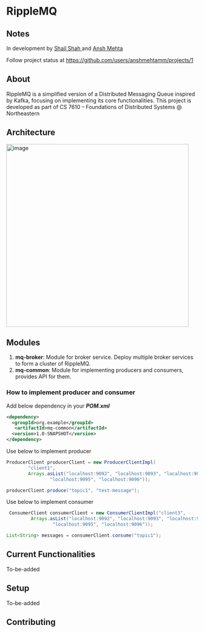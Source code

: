 # RippleMQ

## Notes

In development by [Shail Shah
](https://github.com/shailshah76) and [Ansh Mehta](https://anshmehtamm.github.io/personal-website/)

Follow project status at https://github.com/users/anshmehtamm/projects/1

## About
RippleMQ is a simplified version of a Distributed Messaging Queue inspired by Kafka, focusing on implementing its core functionalities. 
This project is developed as part of CS 7610 – Foundations of Distributed Systems @ Northeastern

## Architecture

<img width="480" alt="image" src="https://github.com/user-attachments/assets/a1a9a567-a389-4088-86fd-858316857716">


## Modules

1. **mq-broker**: Module for broker service. Deploy multiple broker services to form a cluster of RippleMQ. 
2. **mq-common**: Module for implementing producers and consumers, provides API for them.

### How to implement producer and consumer

Add below dependency in your **_POM.xml_**
```xml
<dependency>
  <groupId>org.example</groupId>
   <artifactId>mq-common</artifactId>
  <version>1.0-SNAPSHOT</version>
</dependency>
```
Use below to implement producer
```java
ProducerClient producerClient = new ProducerClientImpl(
        "client1",
        Arrays.asList("localhost:9092", "localhost:9093", "localhost:9094",
                "localhost:9095", "localhost:9096"));

producerClient.produce("topic1", "test-message");
```

Use below to implement consumer
```java
 ConsumerClient consumerClient = new ConsumerClientImpl("client3",
         Arrays.asList("localhost:9092", "localhost:9093", "localhost:9094",
                 "localhost:9095", "localhost:9096"));

List<String> messages = consumerClient.consume("topic1");
```
## Current Functionalities

To-be-added

## Setup

To-be-added

## Contributing

        
